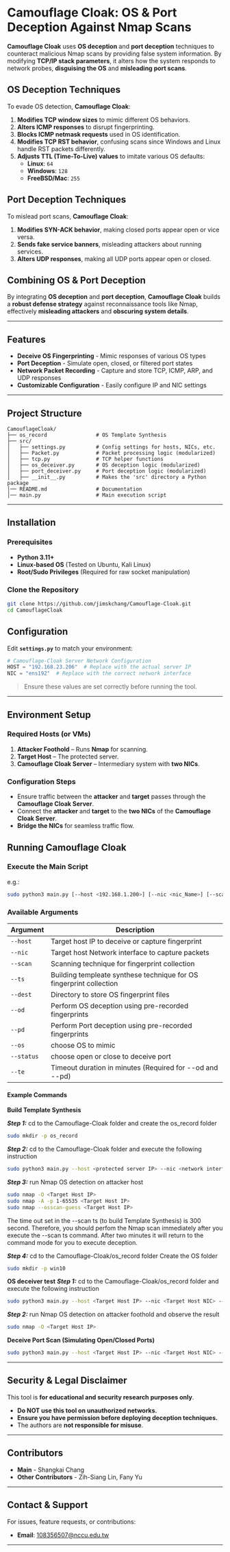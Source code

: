 # Camouflage Cloak: OS & Port Deception Against Nmap Scans

**Camouflage Cloak** uses **OS deception** and **port deception** techniques to counteract malicious Nmap scans by providing false system information. By modifying **TCP/IP stack parameters**, it alters how the system responds to network probes, **disguising the OS** and **misleading port scans**.

## OS Deception Techniques
To evade OS detection, **Camouflage Cloak**:

1. **Modifies TCP window sizes** to mimic different OS behaviors.
2. **Alters ICMP responses** to disrupt fingerprinting.
3. **Blocks ICMP netmask requests** used in OS identification.
4. **Modifies TCP RST behavior**, confusing scans since Windows and Linux handle RST packets differently.
5. **Adjusts TTL (Time-To-Live) values** to imitate various OS defaults:
   - **Linux**: `64`
   - **Windows**: `128`
   - **FreeBSD/Mac**: `255`

## Port Deception Techniques
To mislead port scans, **Camouflage Cloak**:

1. **Modifies SYN-ACK behavior**, making closed ports appear open or vice versa.
2. **Sends fake service banners**, misleading attackers about running services.
3. **Alters UDP responses**, making all UDP ports appear open or closed.

## Combining OS & Port Deception
By integrating **OS deception** and **port deception**, **Camouflage Cloak** builds a **robust defense strategy** against reconnaissance tools like Nmap, effectively **misleading attackers** and **obscuring system details**.

---

## Features

- **Deceive OS Fingerprinting** - Mimic responses of various OS types
- **Port Deception** - Simulate open, closed, or filtered port states
- **Network Packet Recording** - Capture and store TCP, ICMP, ARP, and UDP responses
- **Customizable Configuration** - Easily configure IP and NIC settings

---

## Project Structure

```
CamouflageCloak/
├── os_record                # OS Template Synthesis
├── src/
│   ├── settings.py          # Config settings for hosts, NICs, etc.
│   ├── Packet.py            # Packet processing logic (modularized)
│   ├── tcp.py               # TCP helper functions
│   ├── os_deceiver.py       # OS deception logic (modularized)
│   ├── port_deceiver.py     # Port deception logic (modularized)
│   ├── __init__.py          # Makes the 'src' directory a Python package
│── README.md                # Documentation
│── main.py                  # Main execution script
```

---

## Installation

### Prerequisites

- **Python 3.11+**
- **Linux-based OS** (Tested on Ubuntu, Kali Linux)
- **Root/Sudo Privileges** (Required for raw socket manipulation)

### Clone the Repository

```bash
git clone https://github.com/jimskchang/Camouflage-Cloak.git
cd CamouflageCloak
```

## Configuration

Edit **`settings.py`** to match your environment:

```python
# Camouflage-Cloak Server Network Configuration
HOST = "192.168.23.206"  # Replace with the actual server IP
NIC = "ens192"  # Replace with the correct network interface
```

> Ensure these values are set correctly before running the tool.

---

## Environment Setup

### Required Hosts (or VMs)
1. **Attacker Foothold** – Runs **Nmap** for scanning.
2. **Target Host** – The protected server.
3. **Camouflage Cloak Server** – Intermediary system with **two NICs**.

### Configuration Steps
- Ensure traffic between the **attacker** and **target** passes through the **Camouflage Cloak Server**.
- Connect the **attacker** and **target** to the **two NICs** of the **Camouflage Cloak Server**.
- **Bridge the NICs** for seamless traffic flow.

## Running Camouflage Cloak ##
### Execute the Main Script
e.g.:
```bash
sudo python3 main.py [--host <192.168.1.200>] [--nic <nic_Name>] [--scan <ts>] [--dest </os_record>]
```

### Available Arguments

| Argument        | Description |
|----------------|-------------|
| `--host`      | Target host IP to deceive or capture fingerprint |
| `--nic`       | Target host Network interface to capture packets |
| `--scan`      | Scanning technique for fingerprint collection |
| `--ts`        | Building templeate synthese technique for OS fingerprint collection |
| `--dest`      | Directory to store OS fingerprint files |
| `--od`        | Perform OS deception using pre-recorded fingerprints |
| `--pd`        | Perform Port deception using pre-recorded fingerprints |
| `--os`        | choose OS to mimic |
| `--status`    | choose open or close to deceive port|
| `--te`        | Timeout duration in minutes (Required for --od and --pd) |


#### Example Commands

**Build Template Synthesis**

***Step 1:*** cd to the Camouflage-Cloak folder and create the os_record folder
```bash
sudo mkdir -p os_record
```

***Step 2:*** cd to the Camouflage-Cloak folder and execute the following instruction
```bash
sudo python3 main.py --host <protected server IP> --nic <network interface> --scan ts --dest /home/user/Camouflage-Cloak/os_record
```

***Step 3:*** run Nmap OS detection on attacker host
```bash
sudo nmap -O <Target Host IP>
sudo nmap -A -p 1-65535 <Target Host IP>
sudo nmap --osscan-guess <Target Host IP>
```
The time out set in the --scan ts (to build Template Synthesis) is 300 second.  Therefore, you should perfom the Nmap scan immediately after you execute the --scan ts command. After two minutes it will return to the command mode for you to execute deception.

***Step 4:*** cd to the Camouflage-Cloak/os_record folder Create the OS folder
```bash
sudo mkdir -p win10
```

**OS deceiver test**
***Step 1:*** cd to the Camouflage-Cloak/os_record folder and execute the following instruction
```bash
sudo python3 main.py --host <Target Host IP> --nic <Target Host NIC> --scan od --os <OS template e.g. win7/win10/centos> --te <deceive time out time e.g. 6 = 6 minutes>
```

***Step 2:*** run Nmap OS detection on attacker foothold and observe the result
```bash
sudo nmap -O <Target Host IP>
```

**Deceive Port Scan (Simulating Open/Closed Ports)**
```bash
sudo python3 main.py --host <Target Host IP> --nic <Target Host NIC> --scan pd --status <e.g. open/close> --te <deceive time out time e.g. 6 = 6 minutes>
```

---

## Security & Legal Disclaimer

This tool is **for educational and security research purposes only**.

- **Do NOT use this tool on unauthorized networks.**
- **Ensure you have permission before deploying deception techniques.**
- The authors are **not responsible for misuse**.

---

## Contributors

- **Main**  - Shangkai Chang
- **Other Contributors** -  Zih-Siang Lin, Fany Yu
---

## Contact & Support

For issues, feature requests, or contributions:

- **Email**: 108356507@nccu.edu.tw

---


